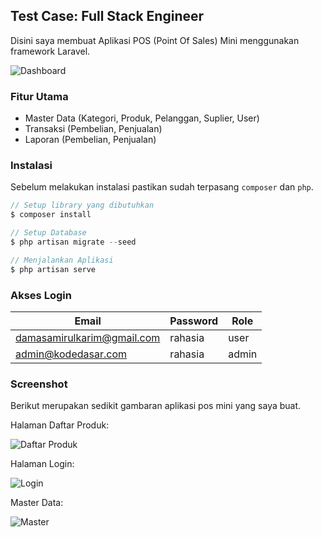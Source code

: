 ## Test Case: Full Stack Engineer

Disini saya membuat Aplikasi POS (Point Of Sales) Mini menggunakan framework Laravel.

![Dashboard](/../dev/screenshot/dashboard.png?raw=true "Dashboard")

### Fitur Utama
- Master Data (Kategori, Produk, Pelanggan, Suplier, User)
- Transaksi (Pembelian, Penjualan)
- Laporan (Pembelian, Penjualan)

### Instalasi

Sebelum melakukan instalasi pastikan sudah terpasang `composer` dan `php`.

```php
// Setup library yang dibutuhkan
$ composer install

// Setup Database
$ php artisan migrate --seed

// Menjalankan Aplikasi
$ php artisan serve
```

### Akses Login

| Email                      | Password | Role   |
|----------------------------|----------|--------|
| damasamirulkarim@gmail.com | rahasia  | user   |
| admin@kodedasar.com        | rahasia  | admin  |

### Screenshot

Berikut merupakan sedikit gambaran aplikasi pos mini yang saya buat.

Halaman Daftar Produk:

![Daftar Produk](/../dev/screenshot/daftar-produk.png?raw=true "Daftar Produk")

Halaman Login:

![Login](/../dev/screenshot/login.png?raw=true "Login")

Master Data:

![Master](/../dev/screenshot/tabel-produk.png?raw=true "Master")
